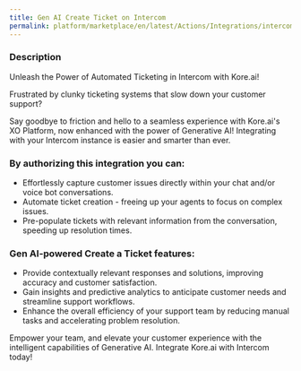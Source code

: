 ```yaml
---
title: Gen AI Create Ticket on Intercom
permalink: platform/marketplace/en/latest/Actions/Integrations/intercom_createATicketGenAI
---
```


### Description

Unleash the Power of Automated Ticketing in Intercom with Kore.ai!

Frustrated by clunky ticketing systems that slow down your customer support?

Say goodbye to friction and hello to a seamless experience with Kore.ai's XO Platform, now enhanced with the power of Generative AI! Integrating with your Intercom instance is easier and smarter than ever.

### By authorizing this integration you can:

- Effortlessly capture customer issues directly within your chat and/or voice bot conversations.
- Automate ticket creation - freeing up your agents to focus on complex issues.
- Pre-populate tickets with relevant information from the conversation, speeding up resolution times.

### Gen AI-powered Create a Ticket features:

- Provide contextually relevant responses and solutions, improving accuracy and customer satisfaction.
- Gain insights and predictive analytics to anticipate customer needs and streamline support workflows.
- Enhance the overall efficiency of your support team by reducing manual tasks and accelerating problem resolution.

Empower your team, and elevate your customer experience with the intelligent capabilities of Generative AI. Integrate Kore.ai with Intercom today!
